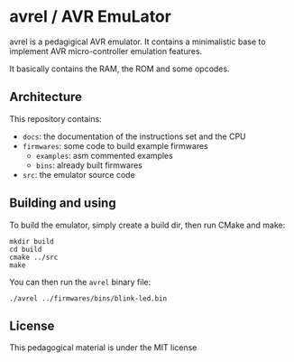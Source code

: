 # avrel / AVR EmuLator

avrel is a pedagigical AVR emulator. It contains a minimalistic base to
implement AVR micro-controller emulation features.

It basically contains the RAM, the ROM and some opcodes.

## Architecture

This repository contains:

* `docs`: the documentation of the instructions set and the CPU
* `firmwares`: some code to build example firmwares
    * `examples`: asm commented examples
    * `bins`: already built firmwares
* `src`: the emulator source code

## Building and using

To build the emulator, simply create a build dir, then run CMake and make:

```
mkdir build
cd build
cmake ../src
make
```

You can then run the `avrel` binary file:

```
./avrel ../firmwares/bins/blink-led.bin 
```

## License

This pedagogical material is under the MIT license

